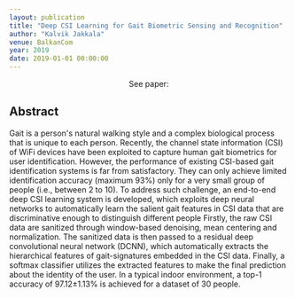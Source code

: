 ```yaml
---
layout: publication
title: "Deep CSI Learning for Gait Biometric Sensing and Recognition"
author: "Kalvik Jakkala"
venue: BalkanCom
year: 2019
date: 2019-01-01 00:00:00
---
```


<center>See paper: <a href="https://arxiv.org/pdf/1902.02300.pdf"><i class="fa fa-file-text" aria-hidden="true"></i></a></center>

## Abstract
Gait is a person's natural walking style and a complex biological process that is unique to each person. Recently, the channel state information (CSI) of WiFi devices have been exploited to capture human gait biometrics for user identification. However, the performance of existing CSI-based gait identification systems is far from satisfactory. They can only achieve limited identification accuracy (maximum 93%) only for a very small group of people (i.e., between 2 to 10). To address such challenge, an end-to-end deep CSI learning system is developed, which exploits deep neural networks to automatically learn the salient gait features in CSI data that are discriminative enough to distinguish different people Firstly, the raw CSI data are sanitized through window-based denoising, mean centering and normalization. The sanitized data is then passed to a residual deep convolutional neural network (DCNN), which automatically extracts the hierarchical features of gait-signatures embedded in the CSI data. Finally, a softmax classifier utilizes the extracted features to make the final prediction about the identity of the user. In a typical indoor environment, a top-1 accuracy of 97.12±1.13% is achieved for a dataset of 30 people.

